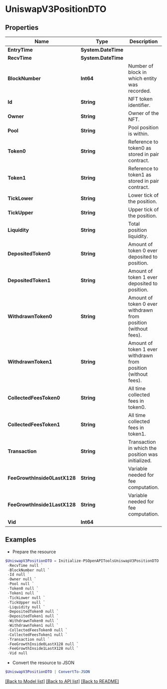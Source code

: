# UniswapV3PositionDTO
## Properties

Name | Type | Description | Notes
------------ | ------------- | ------------- | -------------
**EntryTime** | **System.DateTime** |  | [optional] 
**RecvTime** | **System.DateTime** |  | [optional] 
**BlockNumber** | **Int64** | Number of block in which entity was recorded. | [optional] 
**Id** | **String** | NFT token identifier. | [optional] 
**Owner** | **String** | Owner of the NFT. | [optional] 
**Pool** | **String** | Pool position is within. | [optional] 
**Token0** | **String** | Reference to token0 as stored in pair contract. | [optional] 
**Token1** | **String** | Reference to token1 as stored in pair contract. | [optional] 
**TickLower** | **String** | Lower tick of the position. | [optional] 
**TickUpper** | **String** | Upper tick of the position. | [optional] 
**Liquidity** | **String** | Total position liquidity. | [optional] 
**DepositedToken0** | **String** | Amount of token 0 ever deposited to position. | [optional] 
**DepositedToken1** | **String** | Amount of token 1 ever deposited to position. | [optional] 
**WithdrawnToken0** | **String** | Amount of token 0 ever withdrawn from position (without fees). | [optional] 
**WithdrawnToken1** | **String** | Amount of token 1 ever withdrawn from position (without fees). | [optional] 
**CollectedFeesToken0** | **String** | All time collected fees in token0. | [optional] 
**CollectedFeesToken1** | **String** | All time collected fees in token1. | [optional] 
**Transaction** | **String** | Transaction in which the position was initialized. | [optional] 
**FeeGrowthInside0LastX128** | **String** | Variable needed for fee computation. | [optional] 
**FeeGrowthInside1LastX128** | **String** | Variable needed for fee computation. | [optional] 
**Vid** | **Int64** |  | [optional] 

## Examples

- Prepare the resource
```powershell
$UniswapV3PositionDTO = Initialize-PSOpenAPIToolsUniswapV3PositionDTO  -EntryTime null `
 -RecvTime null `
 -BlockNumber null `
 -Id null `
 -Owner null `
 -Pool null `
 -Token0 null `
 -Token1 null `
 -TickLower null `
 -TickUpper null `
 -Liquidity null `
 -DepositedToken0 null `
 -DepositedToken1 null `
 -WithdrawnToken0 null `
 -WithdrawnToken1 null `
 -CollectedFeesToken0 null `
 -CollectedFeesToken1 null `
 -Transaction null `
 -FeeGrowthInside0LastX128 null `
 -FeeGrowthInside1LastX128 null `
 -Vid null
```

- Convert the resource to JSON
```powershell
$UniswapV3PositionDTO | ConvertTo-JSON
```

[[Back to Model list]](../README.md#documentation-for-models) [[Back to API list]](../README.md#documentation-for-api-endpoints) [[Back to README]](../README.md)

